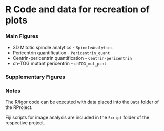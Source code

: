 # R Code and data for recreation of plots

### Main Figures

- 3D Mitotic spindle analytics - `SpindleAnalytics`
- Pericentrin quantification - `Pericentrin_quant`
- Centrin-pericentrin quantification - `Centrin-pericentrin`
- ch-TOG mutant pericentrin - `chTOG_mut_pcnt`


### Supplementary Figures


### Notes

The R/Igor code can be executed with data placed into the `Data` folder of the RProject.

Fiji scripts for image analysis are included in the `Script` folder of the respective project.